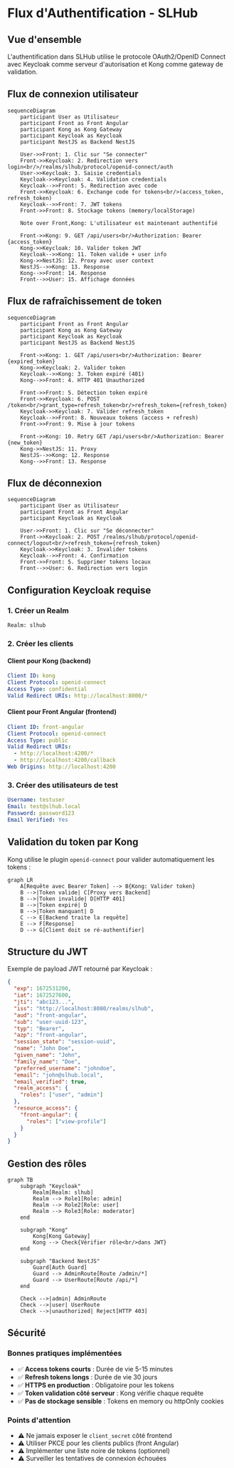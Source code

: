 # Flux d'Authentification - SLHub

## Vue d'ensemble

L'authentification dans SLHub utilise le protocole OAuth2/OpenID Connect avec Keycloak comme serveur d'autorisation et Kong comme gateway de validation.

## Flux de connexion utilisateur

```mermaid
sequenceDiagram
    participant User as Utilisateur
    participant Front as Front Angular
    participant Kong as Kong Gateway
    participant Keycloak as Keycloak
    participant NestJS as Backend NestJS

    User->>Front: 1. Clic sur "Se connecter"
    Front->>Keycloak: 2. Redirection vers login<br/>/realms/slhub/protocol/openid-connect/auth
    User->>Keycloak: 3. Saisie credentials
    Keycloak->>Keycloak: 4. Validation credentials
    Keycloak-->>Front: 5. Redirection avec code
    Front->>Keycloak: 6. Exchange code for tokens<br/>(access_token, refresh_token)
    Keycloak-->>Front: 7. JWT tokens
    Front->>Front: 8. Stockage tokens (memory/localStorage)

    Note over Front,Kong: L'utilisateur est maintenant authentifié

    Front->>Kong: 9. GET /api/users<br/>Authorization: Bearer {access_token}
    Kong->>Keycloak: 10. Valider token JWT
    Keycloak-->>Kong: 11. Token valide + user info
    Kong->>NestJS: 12. Proxy avec user context
    NestJS-->>Kong: 13. Response
    Kong-->>Front: 14. Response
    Front-->>User: 15. Affichage données
```

## Flux de rafraîchissement de token

```mermaid
sequenceDiagram
    participant Front as Front Angular
    participant Kong as Kong Gateway
    participant Keycloak as Keycloak
    participant NestJS as Backend NestJS

    Front->>Kong: 1. GET /api/users<br/>Authorization: Bearer {expired_token}
    Kong->>Keycloak: 2. Valider token
    Keycloak-->>Kong: 3. Token expiré (401)
    Kong-->>Front: 4. HTTP 401 Unauthorized

    Front->>Front: 5. Détection token expiré
    Front->>Keycloak: 6. POST /token<br/>grant_type=refresh_token<br/>refresh_token={refresh_token}
    Keycloak->>Keycloak: 7. Valider refresh_token
    Keycloak-->>Front: 8. Nouveaux tokens (access + refresh)
    Front->>Front: 9. Mise à jour tokens

    Front->>Kong: 10. Retry GET /api/users<br/>Authorization: Bearer {new_token}
    Kong->>NestJS: 11. Proxy
    NestJS-->>Kong: 12. Response
    Kong-->>Front: 13. Response
```

## Flux de déconnexion

```mermaid
sequenceDiagram
    participant User as Utilisateur
    participant Front as Front Angular
    participant Keycloak as Keycloak

    User->>Front: 1. Clic sur "Se déconnecter"
    Front->>Keycloak: 2. POST /realms/slhub/protocol/openid-connect/logout<br/>refresh_token={refresh_token}
    Keycloak->>Keycloak: 3. Invalider tokens
    Keycloak-->>Front: 4. Confirmation
    Front->>Front: 5. Supprimer tokens locaux
    Front-->>User: 6. Redirection vers login
```

## Configuration Keycloak requise

### 1. Créer un Realm

```bash
Realm: slhub
```

### 2. Créer les clients

#### Client pour Kong (backend)
```yaml
Client ID: kong
Client Protocol: openid-connect
Access Type: confidential
Valid Redirect URIs: http://localhost:8000/*
```

#### Client pour Front Angular (frontend)
```yaml
Client ID: front-angular
Client Protocol: openid-connect
Access Type: public
Valid Redirect URIs:
  - http://localhost:4200/*
  - http://localhost:4200/callback
Web Origins: http://localhost:4200
```

### 3. Créer des utilisateurs de test

```yaml
Username: testuser
Email: test@slhub.local
Password: password123
Email Verified: Yes
```

## Validation du token par Kong

Kong utilise le plugin `openid-connect` pour valider automatiquement les tokens :

```mermaid
graph LR
    A[Requête avec Bearer Token] --> B{Kong: Valider token}
    B -->|Token valide| C[Proxy vers Backend]
    B -->|Token invalide| D[HTTP 401]
    B -->|Token expiré| D
    B -->|Token manquant| D
    C --> E[Backend traite la requête]
    E --> F[Response]
    D --> G[Client doit se ré-authentifier]
```

## Structure du JWT

Exemple de payload JWT retourné par Keycloak :

```json
{
  "exp": 1672531200,
  "iat": 1672527600,
  "jti": "abc123...",
  "iss": "http://localhost:8080/realms/slhub",
  "aud": "front-angular",
  "sub": "user-uuid-123",
  "typ": "Bearer",
  "azp": "front-angular",
  "session_state": "session-uuid",
  "name": "John Doe",
  "given_name": "John",
  "family_name": "Doe",
  "preferred_username": "johndoe",
  "email": "john@slhub.local",
  "email_verified": true,
  "realm_access": {
    "roles": ["user", "admin"]
  },
  "resource_access": {
    "front-angular": {
      "roles": ["view-profile"]
    }
  }
}
```

## Gestion des rôles

```mermaid
graph TB
    subgraph "Keycloak"
        Realm[Realm: slhub]
        Realm --> Role1[Role: admin]
        Realm --> Role2[Role: user]
        Realm --> Role3[Role: moderator]
    end

    subgraph "Kong"
        Kong[Kong Gateway]
        Kong --> Check{Vérifier rôle<br/>dans JWT}
    end

    subgraph "Backend NestJS"
        Guard[Auth Guard]
        Guard --> AdminRoute[Route /admin/*]
        Guard --> UserRoute[Route /api/*]
    end

    Check -->|admin| AdminRoute
    Check -->|user| UserRoute
    Check -->|unauthorized| Reject[HTTP 403]
```

## Sécurité

### Bonnes pratiques implémentées

- ✅ **Access tokens courts** : Durée de vie 5-15 minutes
- ✅ **Refresh tokens longs** : Durée de vie 30 jours
- ✅ **HTTPS en production** : Obligatoire pour les tokens
- ✅ **Token validation côté serveur** : Kong vérifie chaque requête
- ✅ **Pas de stockage sensible** : Tokens en memory ou httpOnly cookies

### Points d'attention

- ⚠️ Ne jamais exposer le `client_secret` côté frontend
- ⚠️ Utiliser PKCE pour les clients publics (front Angular)
- ⚠️ Implémenter une liste noire de tokens (optionnel)
- ⚠️ Surveiller les tentatives de connexion échouées
